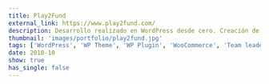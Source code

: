 ```yaml
---
title: Play2Fund
external_link: https://www.play2fund.com/
description: Desarrollo realizado en WordPress desde cero. Creación de plugins para el manejo split de pagos en Paypal, chat en eventos, streaming. Manejo de equipo.
thumbnail: 'images/portfolio/play2fund.jpg'
tags: ['WordPress', 'WP Theme', 'WP Plugin', 'WooCommerce', 'Team leader']
date: 2018-10
show: true
has_single: false
---
```

